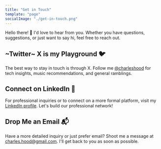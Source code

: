 ```yaml
---
title: "Get in Touch"
template: "page"
socialImage: "./get-in-touch.png"
---
```


Hello there! 👋 I'd love to hear from you. Whether you have questions, suggestions, or just want to say hi, feel free to reach out.

## ~Twitter~ X is my Playground 🐦

The best way to stay in touch is through X. Follow me [@charleshood](https://twitter.com/charleshood) for tech insights, music recommendations, and general ramblings.

## Connect on LinkedIn 💼

For professional inquiries or to connect on a more formal platform, visit my [LinkedIn profile](https://www.linkedin.com/in/charleshood/). Let's build our professional network!

## Drop Me an Email 📬

Have a more detailed inquiry or just prefer email? Shoot me a message at [charles.hood@gmail.com](mailto:charles.hood@gmail.com). I'll get back to you as soon as possible.

